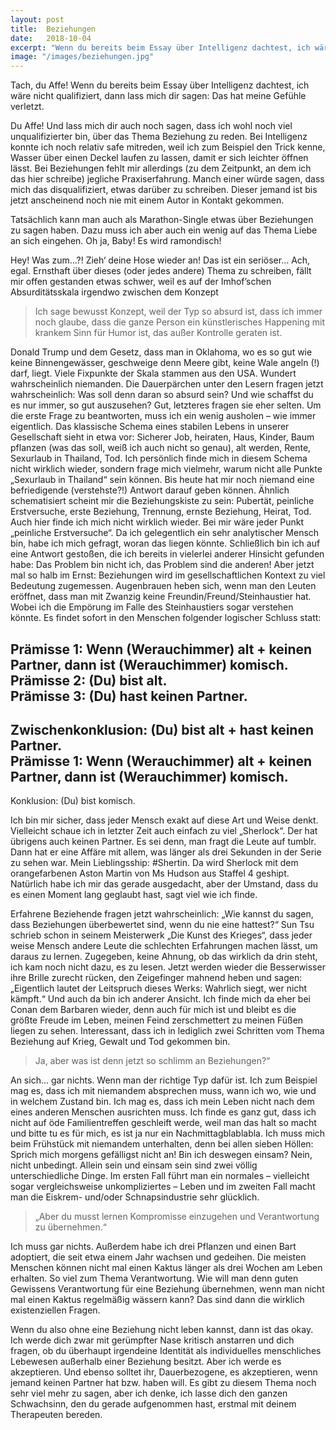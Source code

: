 ```yaml
---
layout: post
title:  Beziehungen
date:   2018-10-04
excerpt: "Wenn du bereits beim Essay über Intelligenz dachtest, ich wäre nicht qualifiziert, dann lass mich dir sagen: Das hat meine Gefühle verletzt."
image: "/images/beziehungen.jpg"
---
```


Tach, du Affe! Wenn du bereits beim Essay über Intelligenz dachtest, ich wäre nicht qualifiziert, dann lass mich dir sagen: Das hat meine Gefühle verletzt.

Du Affe!
Und lass mich dir auch noch sagen, dass ich wohl noch viel unqualifizierter bin, über das Thema Beziehung zu reden. Bei Intelligenz konnte ich noch relativ safe mitreden, weil ich zum Beispiel den Trick kenne, Wasser über einen Deckel laufen zu lassen, damit er sich leichter öffnen lässt. Bei Beziehungen fehlt mir allerdings (zu dem Zeitpunkt, an dem ich das hier schreibe) jegliche Praxiserfahrung. Manch einer würde sagen, dass mich das disqualifiziert, etwas darüber zu schreiben. Dieser jemand ist bis jetzt anscheinend noch nie mit einem Autor in Kontakt gekommen.

Tatsächlich kann man auch als Marathon-Single etwas über Beziehungen zu sagen haben. Dazu muss ich aber auch ein wenig auf das Thema Liebe an sich eingehen. Oh ja, Baby! Es wird ramondisch!

Hey! Was zum…?! Zieh‘ deine Hose wieder an! Das ist ein seriöser… Ach, egal.
Ernsthaft über dieses (oder jedes andere) Thema zu schreiben, fällt mir offen gestanden etwas schwer, weil es auf der Imhof’schen Absurditätsskala irgendwo zwischen dem Konzept
> Ich sage bewusst Konzept, weil der Typ so absurd ist, dass ich immer noch glaube, dass die ganze Person ein künstlerisches Happening mit krankem Sinn für Humor ist, das außer Kontrolle geraten ist.

Donald Trump und dem Gesetz, dass man in Oklahoma, wo es so gut wie keine Binnengewässer, geschweige denn Meere gibt, keine Wale angeln (!) darf, liegt. Viele Fixpunkte der Skala stammen aus den USA. Wundert wahrscheinlich niemanden. 
Die Dauerpärchen unter den Lesern fragen jetzt wahrscheinlich: Was soll denn daran so absurd sein? Und wie schaffst du es nur immer, so gut auszusehen? Gut, letzteres fragen sie eher selten. Um die erste Frage zu beantworten, muss ich ein wenig ausholen – wie immer eigentlich. Das klassische Schema eines stabilen Lebens in unserer Gesellschaft sieht in etwa vor: Sicherer Job, heiraten, Haus, Kinder, Baum pflanzen (was das soll, weiß ich auch nicht so genau), alt werden, Rente, Sexurlaub in Thailand, Tod. Ich persönlich finde mich in diesem Schema nicht wirklich wieder, sondern frage mich vielmehr, warum nicht alle Punkte „Sexurlaub in Thailand“ sein können. Bis heute hat mir noch niemand eine befriedigende (verstehste?!) Antwort darauf geben können.
Ähnlich schematisiert scheint mir die Beziehungskiste zu sein: Pubertät, peinliche Erstversuche, erste Beziehung, Trennung, ernste Beziehung, Heirat, Tod. Auch hier finde ich mich nicht wirklich wieder. Bei mir wäre jeder Punkt „peinliche Erstversuche“. Da ich gelegentlich ein sehr analytischer Mensch bin, habe ich mich gefragt, woran das liegen könnte. Schließlich bin ich auf eine Antwort gestoßen, die ich bereits in vielerlei anderer Hinsicht gefunden habe: Das Problem bin nicht ich, das Problem sind die anderen!
Aber jetzt mal so halb im Ernst: Beziehungen wird im gesellschaftlichen Kontext zu viel Bedeutung zugemessen. Augenbrauen heben sich, wenn man den Leuten eröffnet, dass man mit Zwanzig keine Freundin/Freund/Steinhaustier hat. Wobei ich die Empörung im Falle des Steinhaustiers sogar verstehen könnte. Es findet sofort in den Menschen folgender logischer Schluss statt:

Prämisse 1: Wenn (Werauchimmer) alt + keinen Partner, dann ist (Werauchimmer) komisch.  
Prämisse 2: (Du) bist alt.  
Prämisse 3: (Du) hast keinen Partner.  
---  
Zwischenkonklusion: (Du) bist alt + hast keinen Partner.  
Prämisse 1: Wenn (Werauchimmer) alt + keinen Partner, dann ist (Werauchimmer) komisch.  
---  
Konklusion: (Du) bist komisch.  

Ich bin mir sicher, dass jeder Mensch exakt auf diese Art und Weise denkt. Vielleicht schaue ich in letzter Zeit auch einfach zu viel „Sherlock“. Der hat übrigens auch keinen Partner. Es sei denn, man fragt die Leute auf tumblr. Dann hat er eine Affäre mit allem, was länger als drei Sekunden in der Serie zu sehen war. Mein Lieblingsship: #Shertin. Da wird Sherlock mit dem orangefarbenen Aston Martin von Ms Hudson aus Staffel 4 geshipt. Natürlich habe ich mir das gerade ausgedacht, aber der Umstand, dass du es einen Moment lang geglaubt hast, sagt viel wie ich finde.

Erfahrene Beziehende fragen jetzt wahrscheinlich: „Wie kannst du sagen, dass Beziehungen überbewertet sind, wenn du nie eine hattest?“ Sun Tsu schrieb schon in seinem Meisterwerk „Die Kunst des Krieges“, dass jeder weise Mensch andere Leute die schlechten Erfahrungen machen lässt, um daraus zu lernen. Zugegeben, keine Ahnung, ob das wirklich da drin steht, ich kam noch nicht dazu, es zu lesen. Jetzt werden wieder die Besserwisser ihre Brille zurecht rücken, den Zeigefinger mahnend heben und sagen: „Eigentlich lautet der Leitspruch dieses Werks: Wahrlich siegt, wer nicht kämpft.“ Und auch da bin ich anderer Ansicht. Ich finde mich da eher bei Conan dem Barbaren wieder, denn auch für mich ist und bleibt es die größte Freude im Leben, meinen Feind zerschmettert zu meinen Füßen liegen zu sehen. Interessant, dass ich in lediglich zwei Schritten vom Thema Beziehung auf Krieg, Gewalt und Tod gekommen bin.

> Ja, aber was ist denn jetzt so schlimm an Beziehungen?“

An sich… gar nichts. Wenn man der richtige Typ dafür ist. Ich zum Beispiel mag es, dass ich mit niemandem absprechen muss, wann ich wo, wie und in welchem Zustand bin. Ich mag es, dass ich mein Leben nicht nach dem eines anderen Menschen ausrichten muss. Ich finde es ganz gut, dass ich nicht auf öde Familientreffen geschleift werde, weil man das halt so macht und bitte tu es für mich, es ist ja nur ein Nachmittagblablabla. Ich muss mich beim Frühstück mit niemandem unterhalten, denn bei allen sieben Höllen: Sprich mich morgens gefälligst nicht an! Bin ich deswegen einsam? Nein, nicht unbedingt. Allein sein und einsam sein sind zwei völlig unterschiedliche Dinge. Im ersten Fall führt man ein normales – vielleicht sogar vergleichsweise unkompliziertes – Leben und im zweiten Fall macht man die Eiskrem- und/oder Schnapsindustrie sehr glücklich.

> „Aber du musst lernen Kompromisse einzugehen und Verantwortung zu übernehmen.“

Ich muss gar nichts. Außerdem habe ich drei Pflanzen und einen Bart adoptiert, die seit etwa einem Jahr wachsen und gedeihen. Die meisten Menschen können nicht mal einen Kaktus länger als drei Wochen am Leben erhalten. So viel zum Thema Verantwortung. Wie will man denn guten Gewissens Verantwortung für eine Beziehung übernehmen, wenn man nicht mal einen Kaktus regelmäßig wässern kann? Das sind dann die wirklich existenziellen Fragen.

Wenn du also ohne eine Beziehung nicht leben kannst, dann ist das okay. Ich werde dich zwar mit gerümpfter Nase kritisch anstarren und dich fragen, ob du überhaupt irgendeine Identität als individuelles menschliches Lebewesen außerhalb einer Beziehung besitzt. Aber ich werde es akzeptieren. Und ebenso solltet ihr, Dauerbezogene, es akzeptieren, wenn jemand keinen Partner hat bzw. haben will. Es gibt zu diesem Thema noch sehr viel mehr zu sagen, aber ich denke, ich lasse dich den ganzen Schwachsinn, den du gerade aufgenommen hast, erstmal mit deinem Therapeuten bereden.